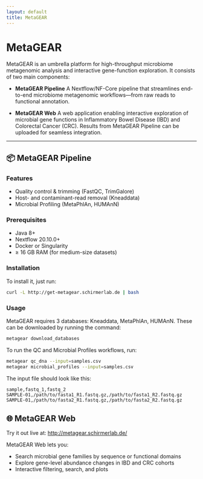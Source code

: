 ```yaml
---
layout: default
title: MetaGEAR
---
```


# MetaGEAR

MetaGEAR is an umbrella platform for high-throughput microbiome metagenomic analysis and interactive gene-function exploration. It consists of two main components:

- **MetaGEAR Pipeline**
  A Nextflow/NF-Core pipeline that streamlines end-to-end microbiome metagenomic workflows—from raw reads to functional annotation.

- **MetaGEAR Web**
  A web application enabling interactive exploration of microbial gene functions in Inflammatory Bowel Disease (IBD) and Colorectal Cancer (CRC). Results from MetaGEAR Pipeline can be uploaded for seamless integration.

---

## 📦 MetaGEAR Pipeline

### Features

- Quality control & trimming (FastQC, TrimGalore)
- Host- and contaminant-read removal (Kneaddata)
- Microbial Profiling (MetaPhlAn, HUMAnN)

### Prerequisites

- Java 8+
- Nextflow 20.10.0+
- Docker or Singularity
- ≥ 16 GB RAM (for medium-size datasets)

### Installation

To install it, just run:

```bash
curl -L http://get-metagear.schirmerlab.de | bash
```

### Usage

MetaGEAR requires 3 databases: Kneaddata, MetaPhlAn, HUMAnN. These can be downloaded by running the command:
```bash
metagear download_databases
```

To run the QC and Microbial Profiles workflows, run:
```bash
metagear qc_dna --input=samples.csv
metagear microbial_profiles --input=samples.csv
```

The input file should look like this:
```
sample,fastq_1,fastq_2
SAMPLE-01,/path/to/fasta1_R1.fastq.gz,/path/to/fasta1_R2.fastq.gz
SAMPLE-01,/path/to/fasta2_R1.fastq.gz,/path/to/fasta2_R2.fastq.gz
```

## 🌐 MetaGEAR Web

Try it out live at: http://metagear.schirmerlab.de/

MetaGEAR Web lets you:
- Search microbial gene families by sequence or functional domains
- Explore gene-level abundance changes in IBD and CRC cohorts
- Interactive filtering, search, and plots
